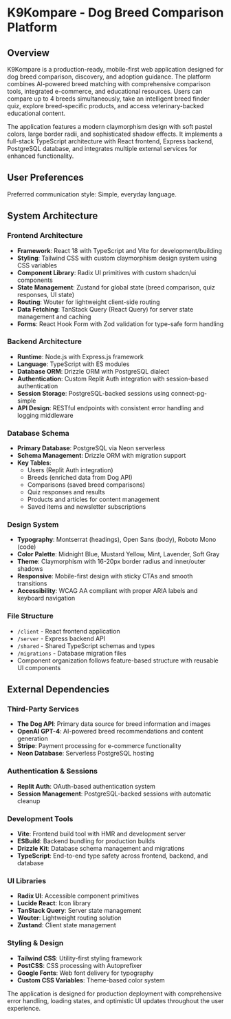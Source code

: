 # K9Kompare - Dog Breed Comparison Platform

## Overview

K9Kompare is a production-ready, mobile-first web application designed for dog breed comparison, discovery, and adoption guidance. The platform combines AI-powered breed matching with comprehensive comparison tools, integrated e-commerce, and educational resources. Users can compare up to 4 breeds simultaneously, take an intelligent breed finder quiz, explore breed-specific products, and access veterinary-backed educational content.

The application features a modern claymorphism design with soft pastel colors, large border radii, and sophisticated shadow effects. It implements a full-stack TypeScript architecture with React frontend, Express backend, PostgreSQL database, and integrates multiple external services for enhanced functionality.

## User Preferences

Preferred communication style: Simple, everyday language.

## System Architecture

### Frontend Architecture
- **Framework**: React 18 with TypeScript and Vite for development/building
- **Styling**: Tailwind CSS with custom claymorphism design system using CSS variables
- **Component Library**: Radix UI primitives with custom shadcn/ui components
- **State Management**: Zustand for global state (breed comparison, quiz responses, UI state)
- **Routing**: Wouter for lightweight client-side routing
- **Data Fetching**: TanStack Query (React Query) for server state management and caching
- **Forms**: React Hook Form with Zod validation for type-safe form handling

### Backend Architecture
- **Runtime**: Node.js with Express.js framework
- **Language**: TypeScript with ES modules
- **Database ORM**: Drizzle ORM with PostgreSQL dialect
- **Authentication**: Custom Replit Auth integration with session-based authentication
- **Session Storage**: PostgreSQL-backed sessions using connect-pg-simple
- **API Design**: RESTful endpoints with consistent error handling and logging middleware

### Database Schema
- **Primary Database**: PostgreSQL via Neon serverless
- **Schema Management**: Drizzle ORM with migration support
- **Key Tables**: 
  - Users (Replit Auth integration)
  - Breeds (enriched data from Dog API)
  - Comparisons (saved breed comparisons)
  - Quiz responses and results
  - Products and articles for content management
  - Saved items and newsletter subscriptions

### Design System
- **Typography**: Montserrat (headings), Open Sans (body), Roboto Mono (code)
- **Color Palette**: Midnight Blue, Mustard Yellow, Mint, Lavender, Soft Gray
- **Theme**: Claymorphism with 16-20px border radius and inner/outer shadows
- **Responsive**: Mobile-first design with sticky CTAs and smooth transitions
- **Accessibility**: WCAG AA compliant with proper ARIA labels and keyboard navigation

### File Structure
- `/client` - React frontend application
- `/server` - Express backend API
- `/shared` - Shared TypeScript schemas and types
- `/migrations` - Database migration files
- Component organization follows feature-based structure with reusable UI components

## External Dependencies

### Third-Party Services
- **The Dog API**: Primary data source for breed information and images
- **OpenAI GPT-4**: AI-powered breed recommendations and content generation
- **Stripe**: Payment processing for e-commerce functionality
- **Neon Database**: Serverless PostgreSQL hosting

### Authentication & Sessions
- **Replit Auth**: OAuth-based authentication system
- **Session Management**: PostgreSQL-backed sessions with automatic cleanup

### Development Tools
- **Vite**: Frontend build tool with HMR and development server
- **ESBuild**: Backend bundling for production builds
- **Drizzle Kit**: Database schema management and migrations
- **TypeScript**: End-to-end type safety across frontend, backend, and database

### UI Libraries
- **Radix UI**: Accessible component primitives
- **Lucide React**: Icon library
- **TanStack Query**: Server state management
- **Wouter**: Lightweight routing solution
- **Zustand**: Client state management

### Styling & Design
- **Tailwind CSS**: Utility-first styling framework
- **PostCSS**: CSS processing with Autoprefixer
- **Google Fonts**: Web font delivery for typography
- **Custom CSS Variables**: Theme-based color system

The application is designed for production deployment with comprehensive error handling, loading states, and optimistic UI updates throughout the user experience.